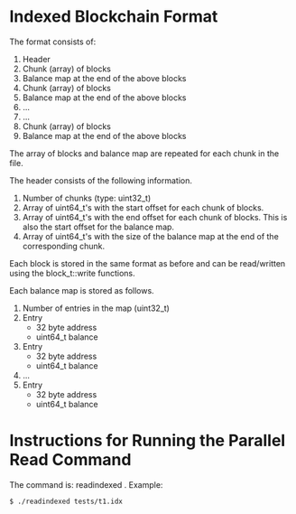 # Indexed Blockchain Format

The format consists of:

1. Header
1. Chunk (array) of blocks
1. Balance map at the end of the above blocks
1. Chunk (array) of blocks
1. Balance map at the end of the above blocks
1. ...
1. ...
1. Chunk (array) of blocks
1. Balance map at the end of the above blocks

The array of blocks and balance map are repeated for each chunk in the file.

The header consists of the following information.

1. Number of chunks (type: uint32_t)
1. Array of uint64_t's with the start offset for each chunk of blocks.
1. Array of uint64_t's with the end offset for each chunk of blocks. This is also the start offset for the balance map.
1. Array of uint64_t's with the size of the balance map at the end of the corresponding chunk.

Each block is stored in the same format as before and can be read/written using the block_t::write functions.

Each balance map is stored as follows.
1. Number of entries in the map (uint32_t)
1. Entry
    * 32 byte address
    * uint64_t balance
1. Entry
    * 32 byte address
    * uint64_t balance
1. ...
1. Entry
    * 32 byte address
    * uint64_t balance

# Instructions for Running the Parallel Read Command

The command is: readindexed <filename>. Example:

    $ ./readindexed tests/t1.idx

